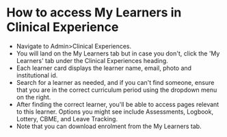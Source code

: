 # How to access My Learners in Clinical Experience

* Navigate to Admin>Clinical Experiences.  
* You will land on the My Learners tab but in case you don't, click the 'My Learners' tab under the Clinical Experiences heading.
* Each learner card displays the learner name, email, photo and institutional id.
* Search for a learner as needed, and if you can't find someone, ensure that you are in the correct curriculum period using the dropdown menu on the right.  
* After finding the correct learner, you'll be able to access pages relevant to this learner.  Options you might see include Assessments, Logbook, Lottery, CBME, and Leave Tracking.  
* Note that you can download enrolment from the My Learners tab.
